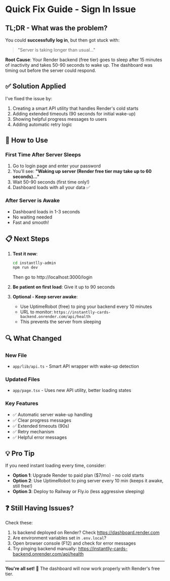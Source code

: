 # Quick Fix Guide - Sign In Issue

## TL;DR - What was the problem?

You could **successfully log in**, but then got stuck with:
> "Server is taking longer than usual..."

**Root Cause**: Your Render backend (free tier) goes to sleep after 15 minutes of inactivity and takes 50-90 seconds to wake up. The dashboard was timing out before the server could respond.

## ✅ Solution Applied

I've fixed the issue by:
1. Creating a smart API utility that handles Render's cold starts
2. Adding extended timeouts (90 seconds for initial wake-up)
3. Showing helpful progress messages to users
4. Adding automatic retry logic

## 🚀 How to Use

### First Time After Server Sleeps
1. Go to login page and enter your password
2. You'll see: **"Waking up server (Render free tier may take up to 60 seconds)..."**
3. Wait 50-90 seconds (first time only!)
4. Dashboard loads with all your data ✅

### After Server is Awake
- Dashboard loads in 1-3 seconds
- No waiting needed
- Fast and smooth!

## 📋 Next Steps

1. **Test it now**:
   ```bash
   cd instantlly-admin
   npm run dev
   ```
   Then go to http://localhost:3000/login

2. **Be patient on first load**: Give it up to 90 seconds

3. **Optional - Keep server awake**:
   - Use UptimeRobot (free) to ping your backend every 10 minutes
   - URL to monitor: `https://instantlly-cards-backend.onrender.com/api/health`
   - This prevents the server from sleeping

## 🔍 What Changed

### New File
- `app/lib/api.ts` - Smart API wrapper with wake-up detection

### Updated Files
- `app/page.tsx` - Uses new API utility, better loading states

### Key Features
- ✅ Automatic server wake-up handling
- ✅ Clear progress messages
- ✅ Extended timeouts (90s)
- ✅ Retry mechanism
- ✅ Helpful error messages

## 💡 Pro Tip

If you need instant loading every time, consider:
- **Option 1**: Upgrade Render to paid plan ($7/mo) - no cold starts
- **Option 2**: Use UptimeRobot to ping server every 10 min (keeps it awake, still free!)
- **Option 3**: Deploy to Railway or Fly.io (less aggressive sleeping)

## ❓ Still Having Issues?

Check these:
1. Is backend deployed on Render? Check https://dashboard.render.com
2. Are environment variables set in `.env.local`?
3. Open browser console (F12) and check for error messages
4. Try pinging backend manually: https://instantlly-cards-backend.onrender.com/api/health

---

**You're all set!** 🎉 The dashboard will now work properly with Render's free tier.
